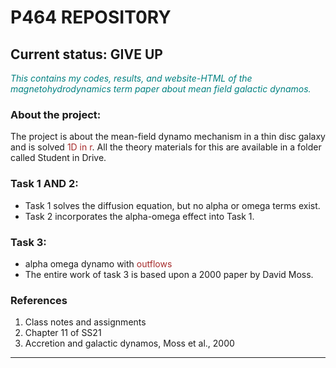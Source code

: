 # P464 REPOSIT0RY


## Current status: GIVE UP
<span style="color:teal" > *This contains my codes, results, and website-HTML of the magnetohydrodynamics term paper about mean field galactic dynamos.*</span>
### About the project: 

The project is about the mean-field dynamo mechanism in a thin disc galaxy and is solved <span style="color:brown">1D in r</span>. All the theory materials for this are available in a folder called Student in Drive. 

### Task 1 AND 2:


- Task 1 solves the diffusion equation, but no alpha or omega terms exist.
- Task 2 incorporates the alpha-omega effect into Task 1.
  
### Task 3:

- alpha omega dynamo with <span style="color:brown">outflows</span>
- The entire work of task 3 is based upon a 2000 paper by David Moss.

### References

1. Class notes and assignments
2. Chapter 11 of SS21
3. Accretion and galactic dynamos, Moss et al., 2000

---
